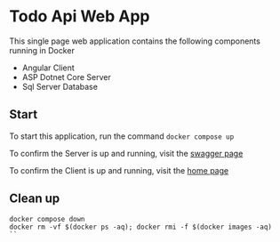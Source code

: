 # Todo Api Web App

This single page web application contains the following components running in Docker
- Angular Client
- ASP Dotnet Core Server
- Sql Server Database

## Start

To start this application, run the command `docker compose up`

To confirm the Server is up and running, visit the [swagger page](http://localhost:8080/swagger/index.html)

To confirm the Client is up and running, visit the [home page](http://localhost:8081)

## Clean up
```
docker compose down
docker rm -vf $(docker ps -aq); docker rmi -f $(docker images -aq)
``
